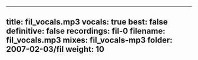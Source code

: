 
---
title: fil_vocals.mp3
vocals: true
best: false
definitive: false
recordings: fil-0
filename: fil_vocals.mp3
mixes: fil_vocals-mp3
folder: 2007-02-03/fil
weight: 10
---
